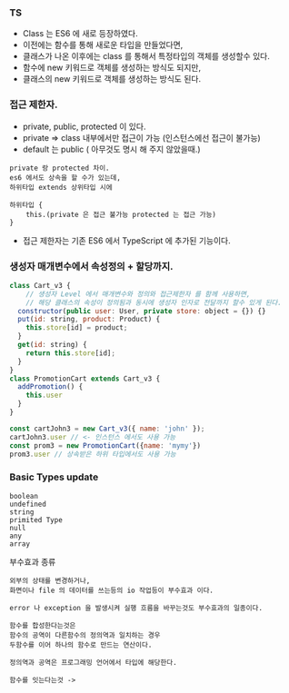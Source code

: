 ### TS

- Class 는 ES6 에 새로 등장하였다.
- 이전에는 함수를 통해 새로운 타입을 만들었다면,
- 클래스가 나온 이후에는 class 를 통해서 특정타입의 객체를 생성할수 있다.
- 함수에 new 키워드로 객체를 생성하는 방식도 되지만,
- 클래스의 new 키워드로 객체를 생성하는 방식도 된다.

### 접근 제한자.

- private, public, protected 이 있다.
- private => class 내부에서만 접근이 가능 (인스턴스에선 접근이 불가능)
- default 는 public ( 아무것도 명시 해 주지 않았을때.)

```
private 랑 protected 차이.
es6 에서도 상속을 할 수가 있는데,
하위타입 extends 상위타입 시에

하위타입 {
    this.(private 은 접근 불가능 protected 는 접근 가능)
}
```

- 접근 제한자는 기존 ES6 에서 TypeScript 에 추가된 기능이다.

### 생성자 매개변수에서 속성정의 + 할당까지.

```js
class Cart_v3 {
    // 생성자 Level 에서 매개변수와 정의와 접근제한자 를 함께 사용하면,
    // 해당 클래스의 속성이 정의됨과 동시에 생성자 인자로 전달까지 할수 있게 된다.
  constructor(public user: User, private store: object = {}) {}
  put(id: string, product: Product) {
    this.store[id] = product;
  }
  get(id: string) {
    return this.store[id];
  }
}
class PromotionCart extends Cart_v3 {
  addPromotion() {
    this.user
  }
}

const cartJohn3 = new Cart_v3({ name: 'john' });
cartJohn3.user // <- 인스턴스 에서도 사용 가능
const prom3 = new PromotionCart({name: 'mymy'})
prom3.user // 상속받은 하위 타입에서도 사용 가능
```

### Basic Types update

```
boolean
undefined
string
primited Type
null
any
array

```

부수효과 종류
```
외부의 상태를 변경하거나,
화면이나 file 의 데이터를 쓰는등의 io 작업등이 부수효과 이다.

error 나 exception 을 발생시켜 실행 흐름을 바꾸는것도 부수효과의 일종이다.
```

```
함수를 합성한다는것은
함수의 공역이 다른함수의 정의역과 일치하는 경우 
두함수를 이어 하나의 함수로 만드는 연산이다.

정의역과 공역은 프로그래밍 언어에서 타입에 해당한다.

함수를 잇는다는것 -> 
```